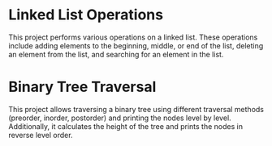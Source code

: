 
# Linked List Operations

This project performs various operations on a linked list. These operations include adding elements to the beginning, middle, or end of the list, deleting an element from the list, and searching for an element in the list.

# Binary Tree Traversal
This project allows traversing a binary tree using different traversal methods (preorder, inorder, postorder) and printing the nodes level by level. Additionally, it calculates the height of the tree and prints the nodes in reverse level order.

